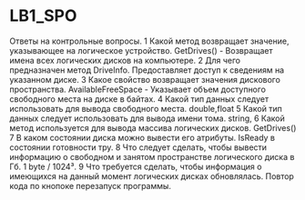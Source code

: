 # LB1_SPO
Ответы на контрольные вопросы.
1 Какой метод возвращает значение, указывающее на логическое устройство.  GetDrives() - Возвращает имена всех логических дисков на компьютере.
2 Для чего предназначен метод DriveInfo.    Предоставляет доступ к сведениям на указанном диске.
3 Какое свойство возвращает значения дискового пространства. AvailableFreeSpace - Указывает объем доступного свободного места на диске в байтах.
4 Какой тип данных следует использовать для вывода свободного места.    double,float
5 Какой тип данных следует использовать для вывода имени тома.  string,
6 Какой метод используется для вывода массива логических дисков.   GetDrives()
7 В каком состоянии диска можно вывести его атрибуты. IsReady в состоянии готовности тру.
8 Что следует сделать, чтобы вывести информацию о свободном и занятом пространстве логического диска в Гб.  1 byte / 1024³.
9 Что требуется сделать, чтобы информация о имеющихся на данный момент логических дисках обновлялась. Повтор кода по кнопоке перезапуск программы.
 
